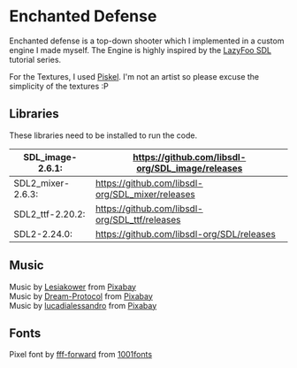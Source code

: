 # Enchanted Defense

Enchanted defense is a top-down shooter which I implemented in a custom engine I made myself. The Engine is highly inspired by
the [LazyFoo SDL](https://lazyfoo.net/tutorials/SDL/index.php) tutorial series.

For the Textures, I used [Piskel](https://www.piskelapp.com/p/create/sprite). I'm not an artist so please excuse the simplicity of the textures :P

## Libraries

These libraries need to be installed to run the code.

| SDL_image-2.6.1:  | https://github.com/libsdl-org/SDL_image/releases |
| ----------------- | ------------------------------------------------ |
| SDL2_mixer-2.6.3: | https://github.com/libsdl-org/SDL_mixer/releases |
| SDL2_ttf-2.20.2:  | https://github.com/libsdl-org/SDL_ttf/releases   |
| SDL2-2.24.0:      | https://github.com/libsdl-org/SDL/releases       |

## Music

Music by <a href="https://pixabay.com/de/users/lesiakower-25701529/?utm_source=link-attribution&utm_medium=referral&utm_campaign=music&utm_content=153400">Lesiakower</a> from <a href="https://pixabay.com/music//?utm_source=link-attribution&utm_medium=referral&utm_campaign=music&utm_content=153400">Pixabay</a> <br>
Music by <a href="https://pixabay.com/de/users/dream-protocol-9556087/?utm_source=link-attribution&utm_medium=referral&utm_campaign=music&utm_content=116820">Dream-Protocol</a> from <a href="https://pixabay.com/music//?utm_source=link-attribution&utm_medium=referral&utm_campaign=music&utm_content=116820">Pixabay</a> <br>
Music by <a href="https://pixabay.com/de/users/lucadialessandro-25927643/?utm_source=link-attribution&utm_medium=referral&utm_campaign=music&utm_content=146875">lucadialessandro</a> from <a href="https://pixabay.com//?utm_source=link-attribution&utm_medium=referral&utm_campaign=music&utm_content=146875">Pixabay</a> <br>

## Fonts

Pixel font by <a href="https://www.1001fonts.com/fff-forward-font.html">fff-forward</a> from <a href="https://www.1001fonts.com">1001fonts</a> <br>
